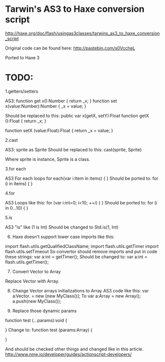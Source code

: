﻿Tarwin's AS3 to Haxe conversion script
======================================
http://haxe.org/doc/flash/usingas3classes/tarwins_as3_to_haxe_conversion_script

Original code can be found here: 
http://pastebin.com/s0VccheL

Ported to Haxe 3

TODO:
=====
1.getters/setters

AS3:
function get x():Number {
	return _x;
}
function set x(value:Number):Number {
	_x = value;
} 

Should be replaced to this:
public var x(getX, setY):Float
function getX ():Float
{
	return _x;
}

function setX (value:Float):Float
{
	return _x = value;
}

2.cast

AS3:
sprite as Sprite
Should be replaced to this:
cast(sprite, Sprite)

Where sprite is instance, Sprite is a class.

3.for each

AS3 For each loops
for each(var i:Item in items)
{
}
Should be ported to:
for (i in items)
{
}

4.for

AS3 Loops like this:
for (var i:int=0; i<10; ++i)
{
}
Should be ported to:
for (i in 0...10)
{
}

5.is

AS3 "is" like (1 is Int)
Should be changed to Std.is(1, Int)

6. Haxe doesn't support lower case imports like this:

import flash.utils.getQualifiedClassName;
import flash.utils.getTimer
import flash.utils.setTimeout
So convertor should remove imports and put in code these strings:
var a:int = getTimer();
Should be changed to:
var a:int = flash.utils.getTimer();

7. Convert Vector to Array

Replace Vector with Array.

8. Change Vector arrays initializations to Array
AS3 code like this:
var a:Vector.<MyClass> = new <MyClass> [new MyClass()];
To
var a:Array<MyClass> = new Array<MyClass>();
a.push(new MyClass());

9. Replace those dynamic params

function test (...params):void {
	
}
Change to:
function test (params:Array<Dynamic>) {
 
}

And should be checked other things and changed like in this article.
http://www.nme.io/developer/guides/actionscript-developers/
